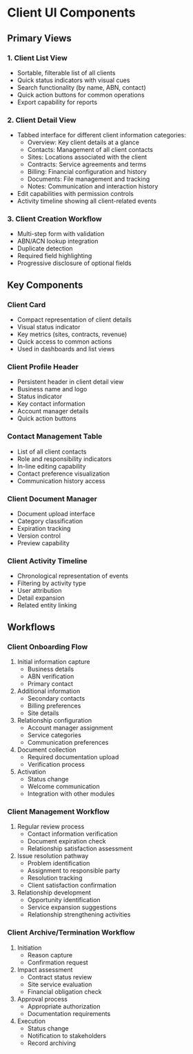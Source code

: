 
# Client UI Components

## Primary Views

### 1. Client List View
- Sortable, filterable list of all clients
- Quick status indicators with visual cues
- Search functionality (by name, ABN, contact)
- Quick action buttons for common operations
- Export capability for reports

### 2. Client Detail View
- Tabbed interface for different client information categories:
  - Overview: Key client details at a glance
  - Contacts: Management of all client contacts
  - Sites: Locations associated with the client
  - Contracts: Service agreements and terms
  - Billing: Financial configuration and history
  - Documents: File management and tracking
  - Notes: Communication and interaction history
- Edit capabilities with permission controls
- Activity timeline showing all client-related events

### 3. Client Creation Workflow
- Multi-step form with validation
- ABN/ACN lookup integration
- Duplicate detection
- Required field highlighting
- Progressive disclosure of optional fields

## Key Components

### Client Card
- Compact representation of client details
- Visual status indicator
- Key metrics (sites, contracts, revenue)
- Quick access to common actions
- Used in dashboards and list views

### Client Profile Header
- Persistent header in client detail view
- Business name and logo
- Status indicator
- Key contact information
- Account manager details
- Quick action buttons

### Contact Management Table
- List of all client contacts
- Role and responsibility indicators
- In-line editing capability
- Contact preference visualization
- Communication history access

### Client Document Manager
- Document upload interface
- Category classification
- Expiration tracking
- Version control
- Preview capability

### Client Activity Timeline
- Chronological representation of events
- Filtering by activity type
- User attribution
- Detail expansion
- Related entity linking

## Workflows

### Client Onboarding Flow
1. Initial information capture
   - Business details
   - ABN verification
   - Primary contact
2. Additional information
   - Secondary contacts
   - Billing preferences
   - Site details
3. Relationship configuration
   - Account manager assignment
   - Service categories
   - Communication preferences
4. Document collection
   - Required documentation upload
   - Verification process
5. Activation
   - Status change
   - Welcome communication
   - Integration with other modules

### Client Management Workflow
1. Regular review process
   - Contact information verification
   - Document expiration check
   - Relationship satisfaction assessment
2. Issue resolution pathway
   - Problem identification
   - Assignment to responsible party
   - Resolution tracking
   - Client satisfaction confirmation
3. Relationship development
   - Opportunity identification
   - Service expansion suggestions
   - Relationship strengthening activities

### Client Archive/Termination Workflow
1. Initiation
   - Reason capture
   - Confirmation request
2. Impact assessment
   - Contract status review
   - Site service evaluation
   - Financial obligation check
3. Approval process
   - Appropriate authorization
   - Documentation requirements
4. Execution
   - Status change
   - Notification to stakeholders
   - Record archiving
